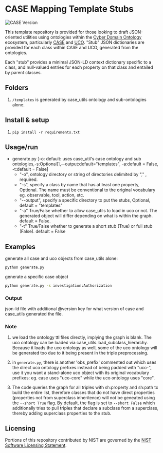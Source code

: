 # CASE Mapping Template Stubs

![CASE Version](https://img.shields.io/badge/CASE%20Version-0.7.0-green)

This template repository is provided for those looking to draft JSON-oriented utilities using ontologies within the [Cyber Domain Ontology](https://cyberdomainontology.org) ecosystem, particularly [CASE](https://caseontology.org) and [UCO](https://unifiedcyberontology.org).  "Stub" JSON dictionaries are provided for each class within CASE and UCO, generated from the ontologies.

Each "stub" provides a minimal JSON-LD context dictionary specific to a class, and null-valued entries for each property on that class and entailed by parent classes.


## Folders

1. `/templates` is generated by case_utils ontology and sub-ontologies alone.


## Install & setup

1. `pip install -r requirements.txt`


## Usage/run

  - generate.py [-o: default: uses case_util's case ontology and sub ontologies,-s:Optional[],--output:default="templates", -a:default = False, -t:default = False]
    - "-o", ontology directory or string of directories delimited by "," , required.
    - "-s", specify a class by name that has at least one property, Optional. The name must be conventional to the original vocabulary eg. observable, tool, action, etc.
    - "--output", specify a specific directory to put the stubs, Optional, default = "templates"
    - "-a" True/False whether to allow case_utils to load in uco or not. The generated object will differ depending on what is within the graph. default = False.
    - "-t" True/False whether to generate a short stub (True) or full stub (False). default = False


## Examples

generate all case and uco objects from case_utils alone:
```bash
python generate.py
```

generate a specific case object
```bash
python generate.py -s investigation:Authorization
```



### Output

json-ld file with additional @version key for what version of case and case_utils generated the file.


### Note

1. we load the ontology ttl files directly, implying the graph is blank. The uco ontology can be loaded via case_utils load_subclass_hierarchy. Because it loads the uco ontology as well, some of the uco ontology will be generated too due to it being present in the triple preprocessing.

2. in `generate.py`, there is another 'obs_prefix' commented out which uses the direct uco ontology prefixes instead of being padded with "uco-", use it you want a stand-alone uco object with its original vocabulary prefixes: eg. case uses "uco-core" while the uco ontology uses "core".

3. The code queries the graph for all triples with sh:property and sh:path to build the entire list, therefore classes that do not have direct properties (properties not from superclass inheritence) will not be geneated using the `--short True` flag. By default, the flag is set to `--short False` which additionally tries to pull triples that declare a subclass from a superclass, thereby adding superclass properties to the stub.


## Licensing

Portions of this repository contributed by NIST are governed by the [NIST Software Licensing Statement](THIRD_PARTY_LICENSES.md#nist-software-licensing-statement).
